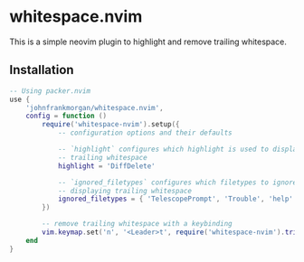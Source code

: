 # whitespace.nvim

This is a simple neovim plugin to highlight and remove trailing whitespace.

## Installation

```lua
-- Using packer.nvim
use {
    'johnfrankmorgan/whitespace.nvim',
    config = function ()
        require('whitespace-nvim').setup({
            -- configuration options and their defaults

            -- `highlight` configures which highlight is used to display
            -- trailing whitespace
            highlight = 'DiffDelete'

            -- `ignored_filetypes` configures which filetypes to ignore when
            -- displaying trailing whitespace
            ignored_filetypes = { 'TelescopePrompt', 'Trouble', 'help' },
        })

        -- remove trailing whitespace with a keybinding
        vim.keymap.set('n', '<Leader>t', require('whitespace-nvim').trim)
    end
}
```
